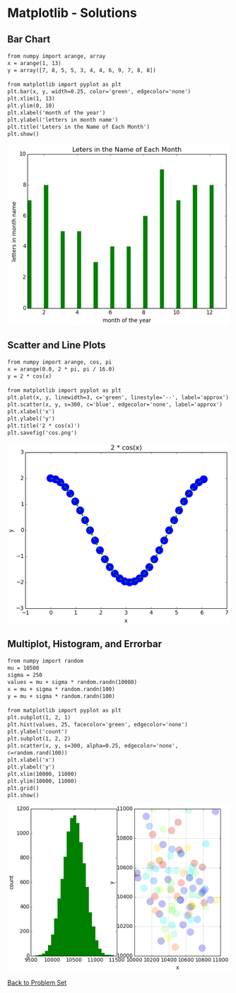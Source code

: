 # Matplotlib - Solutions

## Bar Chart

    from numpy import arange, array
    x = arange(1, 13)
    y = array([7, 8, 5, 5, 3, 4, 4, 6, 9, 7, 8, 8])

    from matplotlib import pyplot as plt
    plt.bar(x, y, width=0.25, color='green', edgecolor='none')
    plt.xlim(1, 13)
    plt.ylim(0, 10)
    plt.xlabel('month of the year')
    plt.ylabel('letters in month name')
    plt.title('Leters in the Name of Each Month')
    plt.show()

![Problem 1 Solution 1](../../resources/matplotlib_ps_1.png)

## Scatter and Line Plots

    from numpy import arange, cos, pi
    x = arange(0.0, 2 * pi, pi / 16.0)
    y = 2 * cos(x)
    
    from matplotlib import pyplot as plt
    plt.plot(x, y, linewidth=3, c='green', linestyle='--', label='approx')
    plt.scatter(x, y, s=300, c='blue', edgecolor='none', label='approx')
    plt.xlabel('x')
    plt.ylabel('y')
    plt.title('2 * cos(x)')
    plt.savefig('cos.png')

![Problem 1 Solution 2](../../resources/matplotlib_ps_2.png)

## Multiplot, Histogram, and Errorbar

    from numpy import random
    mu = 10500
    sigma = 250
    values = mu + sigma * random.randn(10000)
    x = mu + sigma * random.randn(100)
    y = mu + sigma * random.randn(100)
    
    from matplotlib import pyplot as plt
    plt.subplot(1, 2, 1)
    plt.hist(values, 25, facecolor='green', edgecolor='none')
    plt.ylabel('count')
    plt.subplot(1, 2, 2)
    plt.scatter(x, y, s=300, alpha=0.25, edgecolor='none', c=random.rand(100))
    plt.xlabel('x')
    plt.ylabel('y')
    plt.xlim(10000, 11000)
    plt.ylim(10000, 11000)
    plt.grid()
    plt.show()

![Problem 1 Solution 3](../../resources/matplotlib_ps_3.png)

[Back to Problem Set](problem_set_1_matplotlib.md)
